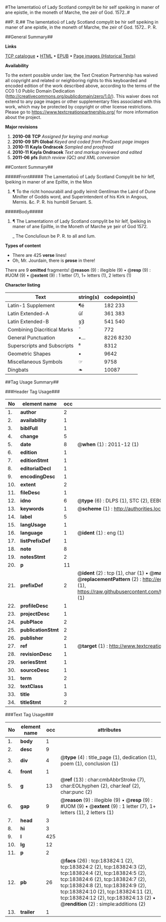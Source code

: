 #The lamentatioũ of Lady Scotland compylit be hir self speiking in maner of ane epistle, in the moneth of Marche, the zeir of God. 1572..#

##P. R.##
The lamentatioũ of Lady Scotland compylit be hir self speiking in maner of ane epistle, in the moneth of Marche, the zeir of God. 1572..
P. R.

##General Summary##

**Links**

[TCP catalogue](http://www.ota.ox.ac.uk/tcp/)  • 
[HTML](http://tei.it.ox.ac.uk/tcp/Texts-HTML/free/B08/B08075.html)  • 
[EPUB](http://tei.it.ox.ac.uk/tcp/Texts-EPUB/free/B08/B08075.epub) • 
[Page images (Historical Texts)](https://historicaltexts.jisc.ac.uk/eebo-68222872e)

**Availability**

To the extent possible under law, the Text Creation Partnership has waived all copyright and related or neighboring rights to this keyboarded and encoded edition of the work described above, according to the terms of the CC0 1.0 Public Domain Dedication (http://creativecommons.org/publicdomain/zero/1.0/). This waiver does not extend to any page images or other supplementary files associated with this work, which may be protected by copyright or other license restrictions. Please go to https://www.textcreationpartnership.org/ for more information about the project.

**Major revisions**

1. __2010-08__ __TCP__ *Assigned for keying and markup*
1. __2010-09__ __SPi Global__ *Keyed and coded from ProQuest page images*
1. __2010-11__ __Kayla Ondracek__ *Sampled and proofread*
1. __2010-11__ __Kayla Ondracek__ *Text and markup reviewed and edited*
1. __2011-06__ __pfs__ *Batch review (QC) and XML conversion*

##Content Summary##

#####Front#####
The Lamentatioū of Lady Scotland Compylit be hir ſelf, ſpeiking in maner of ane Epiſtle, in the Mon
1. ¶ To the richt honourabill and godly leirnit Gentilman the Laird of Dune Miniſter of Goddis word, and Superintendent of his Kirk in Angous, Mernis. &c. P. R. his humbill Seruant. S.

#####Body#####

1. ¶ The Lamentationn of Lady Scotland compylit be hir ſelf, ſpeiking in maner of ane Epiſtle, in the Moneth of Marche ye ȝeir of God 1572.

    _ The Concluſioun be P. R. to all and ſum.

**Types of content**

  * There are 425 **verse** lines!
  * Oh, Mr. Jourdain, there is **prose** in there!

There are 9 **omitted** fragments! 
 @__reason__ (9) : illegible (9)  •  @__resp__ (9) : #UOM (9)  •  @__extent__ (9) : 1 letter (7), 1+ letters (1), 2 letters (1)

**Character listing**


|Text|string(s)|codepoint(s)|
|---|---|---|
|Latin-1 Supplement|¶é|182 233|
|Latin Extended-A|ũſ|361 383|
|Latin Extended-B|ȝȜ|541 540|
|Combining             Diacritical Marks|̄|772|
|General Punctuation|•…|8226 8230|
|Superscripts             and Subscripts|⁸|8312|
|Geometric Shapes|▪|9642|
|Miscellaneous Symbols|☞|9758|
|Dingbats|❧|10087|

##Tag Usage Summary##

###Header Tag Usage###

|No|element name|occ|attributes|
|---|---|---|---|
|1.|__author__|2||
|2.|__availability__|1||
|3.|__biblFull__|1||
|4.|__change__|5||
|5.|__date__|8| @__when__ (1) : 2011-12 (1)|
|6.|__edition__|1||
|7.|__editionStmt__|1||
|8.|__editorialDecl__|1||
|9.|__encodingDesc__|1||
|10.|__extent__|2||
|11.|__fileDesc__|1||
|12.|__idno__|6| @__type__ (6) : DLPS (1), STC (2), EEBO-CITATION (1), OCLC (1), VID (1)|
|13.|__keywords__|1| @__scheme__ (1) : http://authorities.loc.gov/ (1)|
|14.|__label__|5||
|15.|__langUsage__|1||
|16.|__language__|1| @__ident__ (1) : eng (1)|
|17.|__listPrefixDef__|1||
|18.|__note__|8||
|19.|__notesStmt__|2||
|20.|__p__|11||
|21.|__prefixDef__|2| @__ident__ (2) : tcp (1), char (1)  •  @__matchPattern__ (2) : ([0-9\-]+):([0-9IVX]+) (1), (.+) (1)  •  @__replacementPattern__ (2) : http://eebo.chadwyck.com/downloadtiff?vid=$1&page=$2 (1), https://raw.githubusercontent.com/textcreationpartnership/Texts/master/tcpchars.xml#$1 (1)|
|22.|__profileDesc__|1||
|23.|__projectDesc__|1||
|24.|__pubPlace__|2||
|25.|__publicationStmt__|2||
|26.|__publisher__|2||
|27.|__ref__|1| @__target__ (1) : http://www.textcreationpartnership.org/docs/. (1)|
|28.|__revisionDesc__|1||
|29.|__seriesStmt__|1||
|30.|__sourceDesc__|1||
|31.|__term__|2||
|32.|__textClass__|1||
|33.|__title__|3||
|34.|__titleStmt__|2||


###Text Tag Usage###

|No|element name|occ|attributes|
|---|---|---|---|
|1.|__body__|1||
|2.|__desc__|9||
|3.|__div__|4| @__type__ (4) : title_page (1), dedication (1), poem (1), conclusion (1)|
|4.|__front__|1||
|5.|__g__|13| @__ref__ (13) : char:cmbAbbrStroke (7), char:EOLhyphen (2), char:leaf (2), char:punc (2)|
|6.|__gap__|9| @__reason__ (9) : illegible (9)  •  @__resp__ (9) : #UOM (9)  •  @__extent__ (9) : 1 letter (7), 1+ letters (1), 2 letters (1)|
|7.|__head__|3||
|8.|__hi__|3||
|9.|__l__|425||
|10.|__lg__|12||
|11.|__p__|2||
|12.|__pb__|26| @__facs__ (26) : tcp:183824:1 (2), tcp:183824:2 (2), tcp:183824:3 (2), tcp:183824:4 (2), tcp:183824:5 (2), tcp:183824:6 (2), tcp:183824:7 (2), tcp:183824:8 (2), tcp:183824:9 (2), tcp:183824:10 (2), tcp:183824:11 (2), tcp:183824:12 (2), tcp:183824:13 (2)  •  @__rendition__ (2) : simple:additions (2)|
|13.|__trailer__|1||
